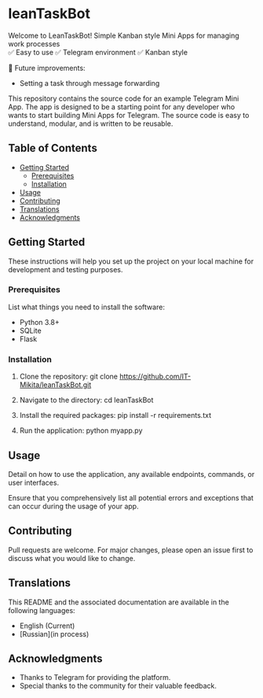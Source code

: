 # leanTaskBot
Welcome to LeanTaskBot!  Simple Kanban style Mini Apps for managing work processes  
✅ Easy to use  ✅ Telegram environment   ✅ Kanban style   

🚀 Future improvements:
- Setting a task through message forwarding


This repository contains the source code for an example Telegram Mini App. The app is designed to be a starting point for any developer who wants to start building Mini Apps for Telegram. The source code is easy to understand, modular, and is written to be reusable.

## Table of Contents
- [Getting Started](#getting-started)
    - [Prerequisites](#prerequisites)
    - [Installation](#installation)
- [Usage](#usage)
- [Contributing](#contributing)
- [Translations](#translations)
- [Acknowledgments](#acknowledgments)

## Getting Started

These instructions will help you set up the project on your local machine for development and testing purposes.

### Prerequisites

List what things you need to install the software:

- Python 3.8+
- SQLite
- Flask


### Installation

1. Clone the repository:
git clone https://github.com/IT-Mikita/leanTaskBot.git

2. Navigate to the directory:
cd leanTaskBot

3. Install the required packages:
pip install -r requirements.txt


4. Run the application:
python myapp.py

## Usage

Detail on how to use the application, any available endpoints, commands, or user interfaces.

Ensure that you comprehensively list all potential errors and exceptions that can occur during the usage of your app.

## Contributing

Pull requests are welcome. For major changes, please open an issue first to discuss what you would like to change.

## Translations

This README and the associated documentation are available in the following languages:

- English (Current)
- [Russian](in process)

## Acknowledgments

- Thanks to Telegram for providing the platform.
- Special thanks to the community for their valuable feedback.
